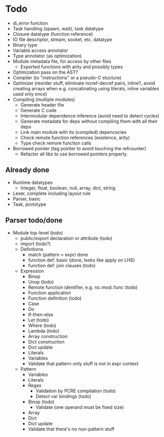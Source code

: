 Todo
====

* di_error function
* Task handling (spawn, wait), task datatype
* Closure datatype (function reference)
* IO file descriptor, stream, socket, etc. datatype
* Binary type
* Variable access annotator
* Type annotator (as optimization)
* Module metadata file, for access by other files
  * Exported functions with arity and possibly types
* Optimization pass on the AST?
* Compiler (to "instructions" or a pseudo-C stucture)
* Optimizer (reorder stuff, eliminate incref-decref pairs, inline?, avoid
  creating arrays when e.g. concatinating using literals, inline variables used
  only once)
* Compiling (multiple modules)
  * Generate header file
  * Generate C code
  * Intermodular dependence inference (avoid need to detect cycles)
  * Generate metadata for deps without compiling them with all their deps
  * Link main module with its (compiled) depencecies
  * Check remote function references (existence, arity)
  * Type check remore function calls
* Borrowed pointer (tag pointer to avoid touching the refcounter)
  * Refactor all libs to use borrowed pointers properly.

Already done
------------

* Runtime datatypes
  * Integer, float, boolean, null, array, dict, string.
* Lexer, complete including layout rule
* Parser, basic
* Task, prototype

Parser todo/done
----------------

* Module top-level (todo)
  * public/export declaration or attribute (todo)
  * import (todo?)
  * Definitions
    * match (pattern = expr) done
    * function def: basic (done, looks like apply on LHS)
    * function def: join clauses (todo)
  * Expression
    * Binop
    * Unop (todo)
    * Remote function identifier, e.g. ns::mod::func (todo)
    * Function application
    * Function definition (todo)
    * Case
    * Do
    * If-then-else
    * Let (todo)
    * Where (todo)
    * Lambda (todo)
    * Array construction
    * Dict construction
    * Dict update
    * Literals
    * Variables
    * Validate that pattern-only stuff is not in expr context
  * Pattern
    * Variables
    * Literals
    * Regex
      * Validation by PCRE compilation (todo)
      * Detect var bindings (todo)
    * Binop (todo)
      * Validate (one operand must be fixed size)
    * Array
    * Dict
    * Dict update
    * Validate that there's no non-pattern stuff
